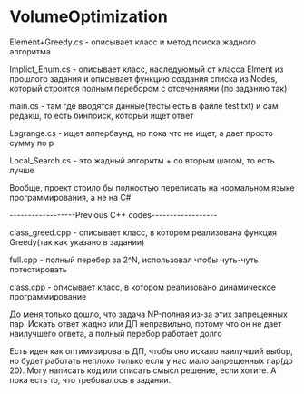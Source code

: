 # VolumeOptimization
Element+Greedy.cs - описывает класс и метод поиска жадного алгоритма 

Implict_Enum.cs - описывает класс, наследуюмый от класса Elment из прошлого задания и описывает функцию создания списка из Nodes, который строится полным перебором с отсечениями (по заданию так)

main.cs - там где вводятся данные(тесты есть в файле test.txt) и сам редакш, то есть бинпоиск, который ищет ответ

Lagrange.cs - ищет аппербаунд, но пока что не ищет, а дает просто сумму по р

Local_Search.cs - это жадный алгоритм + со вторым шагом, то есть лучше 

Вообще, проект стоило бы полностью переписать на нормальном языке программирования, а не на С#


------------------Previous C++ codes------------------

class_greed.cpp - описывает класс, в котором реализована функция Greedy(так как указано в задании)

full.cpp - полный перебор за 2^N, использовал чтобы чуть-чуть потестировать

class.cpp - описывает класс, в котором реализовано динамическое программирование 

До меня только дошло, что задача NP-полная из-за этих запрещенных пар.
Искать ответ жадно или ДП неправильно, потому что он не дает наилучшего ответа, а полный перебор работает долго

Есть идея как оптимизировать ДП, чтобы оно искало наилучший выбор, но будет работать неплохо только если у нас мало запрещенных пар(до 20). Могу написать код или описать смысл решение, если хотите. А пока есть то, что требовалось в задании.
